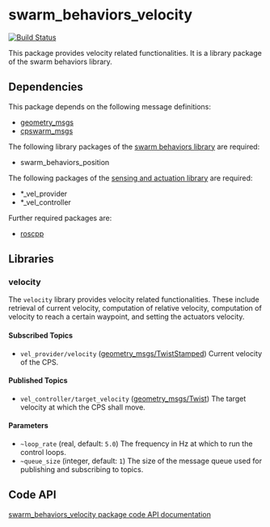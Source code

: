 # swarm_behaviors_velocity
[![Build Status](http://build.ros.org/buildStatus/icon?job=Ksrc_uX__swarm_behaviors_velocity__ubuntu_xenial__source)](http://build.ros.org/view/Ksrc_uX/job/Ksrc_uX__swarm_behaviors_velocity__ubuntu_xenial__source/)

This package provides velocity related functionalities. It is a library package of the swarm behaviors library.

## Dependencies
This package depends on the following message definitions:
* [geometry_msgs](https://wiki.ros.org/geometry_msgs)
* [cpswarm_msgs](https://cpswarm.github.io/cpswarm_msgs/html/index-msg.html)

The following library packages of the [swarm behaviors library](https://github.com/cpswarm/swarm_behaviors) are required:
* swarm_behaviors_position

The following packages of the [sensing and actuation library](https://github.com/cpswarm/sensing_actuation) are required:
* *_vel_provider
* *_vel_controller

Further required packages are:
* [roscpp](https://wiki.ros.org/roscpp/)

## Libraries

### velocity
The `velocity` library provides velocity related functionalities. These include retrieval of current velocity, computation of relative velocity, computation of velocity to reach a certain waypoint, and setting the actuators velocity.

#### Subscribed Topics
* `vel_provider/velocity` ([geometry_msgs/TwistStamped](https://docs.ros.org/api/geometry_msgs/html/msg/PoseStamped.html))
  Current velocity of the CPS.

#### Published Topics
* `vel_controller/target_velocity` ([geometry_msgs/Twist](https://docs.ros.org/api/geometry_msgs/html/msg/PoseStamped.html))
  The target velocity at which the CPS shall move.

#### Parameters
* `~loop_rate` (real, default: `5.0`)
  The frequency in Hz at which to run the control loops.
* `~queue_size` (integer, default: `1`)
  The size of the message queue used for publishing and subscribing to topics.

## Code API
[swarm_behaviors_velocity package code API documentation](https://cpswarm.github.io/swarm_behaviors/lib/swarm_behaviors_velocity/docs/html/files.html)
